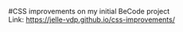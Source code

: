 #CSS improvements on my initial BeCode project<br>
Link: https://jelle-vdp.github.io/css-improvements/
